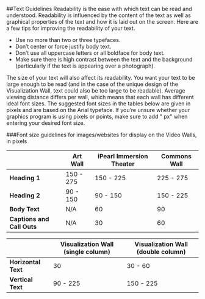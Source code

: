 ##Text Guidelines
Readability is the ease with which text can be read and understood. Readability is influenced by the content of the text as well as graphical properties of the text and how it is laid out on the screen. Here are a few tips for improving the readability of your text.

* Use no more than two or three typefaces.
* Don’t center or force justify body text.
* Don’t use all uppercase letters or all boldface for body text.
* Make sure there is high contrast between the text and the background (particularly if the text is appearing over a photograph).

The size of your text will also affect its readability. You want your text to be large enough to be read (and in the case of the unique design of the Visualization Wall, text could also be too large to be readable). Average viewing distance differs per wall, which means that each wall has different ideal font sizes. The suggested font sizes in the tables below are given in pixels and are based on the Arial typeface. If you’re unsure whether your graphics program is using pixels or points, make sure to add " px" when entering your desired font size. 

###Font size guidelines for images/websites for display on the Video Walls, in pixels

|  | Art Wall | iPearl Immersion Theater | Commons Wall |
|--------------|---------------|---------------------|--------------|
|**Heading 1**  | 150 - 275  | 150 - 225        | 225 - 275 |
|**Heading 2**  | 90 - 150  | 90 - 150        |150 - 225  |
|**Body Text**  | N/A  | 60        | 90  |
|**Captions and Call Outs**  | N/A  | 30        | 60 |

|  | Visualization Wall (single column)  | Visualization Wall (double column)  | 
|--------------|---------------|---------------------|
|**Horizontal Text**  | 30  | 30 - 60       |
|**Vertical Text**  | 90 - 225   | 150 - 225        |